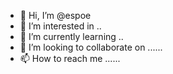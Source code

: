 - 👋 Hi, I’m @espoe 
- 👀 I’m interested in ..
- 🌱 I’m currently learning ..
- 💞️ I’m looking to collaborate on ......
- 📫 How to reach me ......

<!---
espoe/espoe is a ✨ special ✨ repository because its `README.md` (this file) appears on your GitHub profile.
You can click the Preview link to take a look at your changes.
--->
